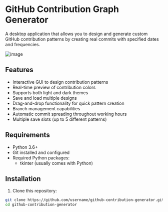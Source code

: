 # GitHub Contribution Graph Generator

A desktop application that allows you to design and generate custom GitHub contribution patterns by creating real commits with specified dates and frequencies.

![image](https://github.com/user-attachments/assets/f441a18c-12db-4444-8f29-e66db8360364)



## Features

- Interactive GUI to design contribution patterns
- Real-time preview of contribution colors
- Supports both light and dark themes
- Save and load multiple designs
- Drag-and-drop functionality for quick pattern creation
- Branch management capabilities
- Automatic commit spreading throughout working hours
- Multiple save slots (up to 5 different patterns)

## Requirements

- Python 3.6+
- Git installed and configured
- Required Python packages:
  - tkinter (usually comes with Python)

## Installation

1. Clone this repository:
```bash
git clone https://github.com/username/github-contribution-generator.git
cd github-contribution-generator
